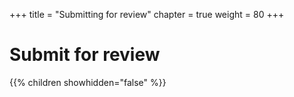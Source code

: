 +++
title = "Submitting for review"
chapter = true
weight = 80
+++

# Submit for review

{{% children showhidden="false" %}}


